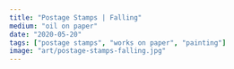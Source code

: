 ```yaml
---
title: "Postage Stamps | Falling"
medium: "oil on paper"
date: "2020-05-20"
tags: ["postage stamps", "works on paper", "painting"]
image: "art/postage-stamps-falling.jpg"
---
```

